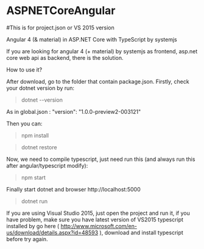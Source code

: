 # ASPNETCoreAngular

#This is for project.json or VS 2015 version

Angular 4 (& material) in ASP.NET Core with TypeScript by systemjs

If you are looking for angular 4 (+ material) by systemjs as frontend, asp.net core web api as backend, there is the solution.

How to use it?


After download, go to the folder that contain package.json. Firstly, check your dotnet version by run:

>dotnet --version

As in global.json : "version": "1.0.0-preview2-003121"

Then you can:

>npm install

>dotnet restore

Now, we need to compile typescript, just need run this (and always run this after angular/typescript modify):

> npm start  

Finally start dotnet and browser http://localhost:5000
>dotnet run



If you are using Visual Studio 2015, just open the project and run it, if you have problem, make sure you have latest version of VS2015 typescript installed by go here ( http://www.microsoft.com/en-us/download/details.aspx?id=48593 ), download and install typescript before try again.
